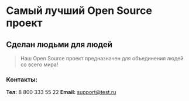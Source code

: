 # Самый лучший Open Source проект

## Сделан людьми для людей

> Наш Open Source проект предназначен для объединения людей со всего мира!

### Контакты:
  **Тел:** 8 800 333 55 22
  **Email:** support@test.ru
